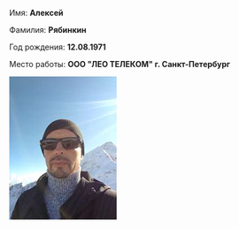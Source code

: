 Имя: **Алексей**                   

Фамилия: **Рябинкин**

Год рождения: **12.08.1971**

Место работы: **ООО "ЛЕО ТЕЛЕКОМ" г. Санкт-Петербург**

![alt text](foto2024.jpg)
